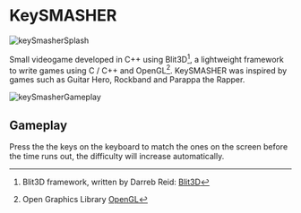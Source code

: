 #  KeySMASHER

![keySmasherSplash](https://github.com/MethodCa/KeySmasher/assets/15893276/dff78a3e-2369-48ae-b9d2-c25501d6780b)

Small videogame developed in C++ using Blit3D[^1], a lightweight framework to write games using C / C++ and OpenGL[^2]. KeySMASHER was inspired by games such as Guitar Hero, Rockband and Parappa the Rapper.

![keySmasherGameplay](https://github.com/MethodCa/KeySmasher/assets/15893276/01205313-4db4-4437-86af-6131b23fc304)

## Gameplay

Press the the keys on the keyboard to match the ones on the screen before the time runs out, the difficulty will increase automatically.

[^1]: Blit3D framework, written by Darreb Reid: [Blit3D](https://gibgezr.wixsite.com/blit3d)
[^2]: Open Graphics Library [OpenGL](https://www.opengl.org/)




